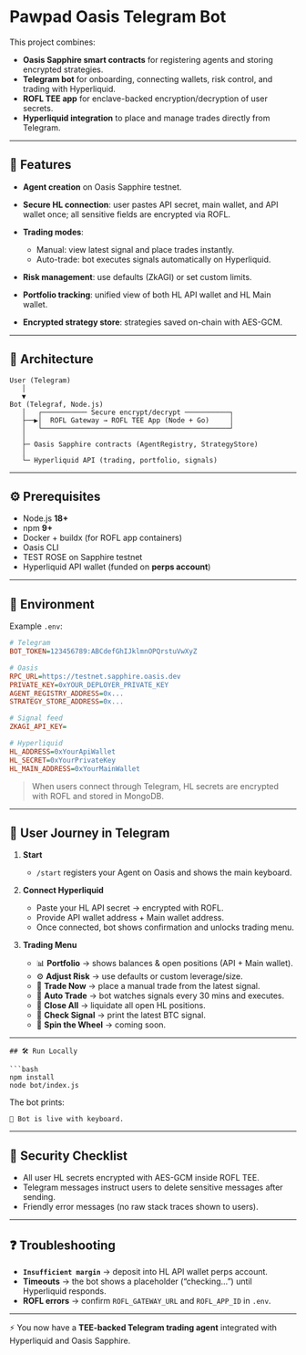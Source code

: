 

# Pawpad Oasis Telegram Bot

This project combines:

* **Oasis Sapphire smart contracts** for registering agents and storing encrypted strategies.
* **Telegram bot** for onboarding, connecting wallets, risk control, and trading with Hyperliquid.
* **ROFL TEE app** for enclave-backed encryption/decryption of user secrets.
* **Hyperliquid integration** to place and manage trades directly from Telegram.

---

## 🚀 Features

* **Agent creation** on Oasis Sapphire testnet.
* **Secure HL connection**: user pastes API secret, main wallet, and API wallet once; all sensitive fields are encrypted via ROFL.
* **Trading modes**:

  * Manual: view latest signal and place trades instantly.
  * Auto-trade: bot executes signals automatically on Hyperliquid.
* **Risk management**: use defaults (ZkAGI) or set custom limits.
* **Portfolio tracking**: unified view of both HL API wallet and HL Main wallet.
* **Encrypted strategy store**: strategies saved on-chain with AES-GCM.

---

## 🧩 Architecture

```
User (Telegram)
   │
   ▼
Bot (Telegraf, Node.js)
   │   ┌─────────── Secure encrypt/decrypt ───────────┐
   ├──▶│  ROFL Gateway → ROFL TEE App (Node + Go)     │
   │   └──────────────────────────────────────────────┘
   │
   ├─ Oasis Sapphire contracts (AgentRegistry, StrategyStore)
   │
   └─ Hyperliquid API (trading, portfolio, signals)
```

---

## ⚙️ Prerequisites

* Node.js **18+**
* npm **9+**
* Docker + buildx (for ROFL app containers)
* Oasis CLI
* TEST ROSE on Sapphire testnet
* Hyperliquid API wallet (funded on **perps account**)

---

## 🔑 Environment

Example `.env`:

```ini
# Telegram
BOT_TOKEN=123456789:ABCdefGhIJklmnOPQrstuVwXyZ

# Oasis
RPC_URL=https://testnet.sapphire.oasis.dev
PRIVATE_KEY=0xYOUR_DEPLOYER_PRIVATE_KEY
AGENT_REGISTRY_ADDRESS=0x...
STRATEGY_STORE_ADDRESS=0x...

# Signal feed
ZKAGI_API_KEY=

# Hyperliquid
HL_ADDRESS=0xYourApiWallet
HL_SECRET=0xYourPrivateKey
HL_MAIN_ADDRESS=0xYourMainWallet
```

> When users connect through Telegram, HL secrets are encrypted with ROFL and stored in MongoDB.

---

## 💬 User Journey in Telegram

1. **Start**

   * `/start` registers your Agent on Oasis and shows the main keyboard.

2. **Connect Hyperliquid**

   * Paste your HL API secret → encrypted with ROFL.
   * Provide API wallet address + Main wallet address.
   * Once connected, bot shows confirmation and unlocks trading menu.

3. **Trading Menu**

   * 📊 **Portfolio** → shows balances & open positions (API + Main wallet).
   * ⚙️ **Adjust Risk** → use defaults or custom leverage/size.
   * 🚀 **Trade Now** → place a manual trade from the latest signal.
   * 🤖 **Auto Trade** → bot watches signals every 30 mins and executes.
   * 🛑 **Close All** → liquidate all open HL positions.
   * 🔄 **Check Signal** → print the latest BTC signal.
   * 🎰 **Spin the Wheel** → coming soon.

---

```
## 🛠 Run Locally

```bash
npm install
node bot/index.js
```

The bot prints:

```
🤖 Bot is live with keyboard.
```

---

## 🔐 Security Checklist

* All user HL secrets encrypted with AES-GCM inside ROFL TEE.
* Telegram messages instruct users to delete sensitive messages after sending.
* Friendly error messages (no raw stack traces shown to users).

---

## ❓ Troubleshooting

* **`Insufficient margin`** → deposit into HL API wallet perps account.
* **Timeouts** → the bot shows a placeholder (“checking…”) until Hyperliquid responds.
* **ROFL errors** → confirm `ROFL_GATEWAY_URL` and `ROFL_APP_ID` in `.env`.

---

⚡ You now have a **TEE-backed Telegram trading agent** integrated with Hyperliquid and Oasis Sapphire.


